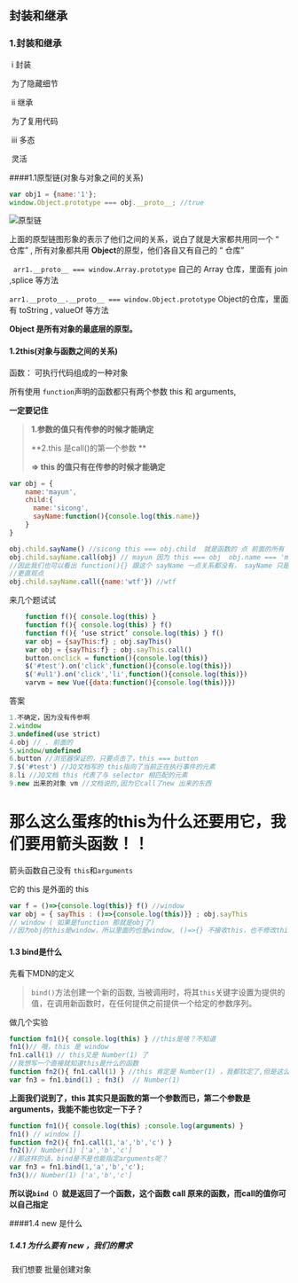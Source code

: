 ## 封装和继承

### 1.封装和继承

​	i 封装

​	为了隐藏细节

​	ii 继承

​	为了复用代码

​	iii 多态

​	灵活

####1.1原型链(对象与对象之间的关系)

```javascript 
var obj1 = {name:'1'};
window.Object.prototype === obj.__proto__; //true
```

![原型链](/home/storm/Documents/Mynote/原型链.png)

上面的原型链图形象的表示了他们之间的关系，说白了就是大家都共用同一个 “ 仓库” , 所有对象都共用 **Object**的原型，他们各自又有自己的 “ 仓库” 

` arr1.__proto__ === window.Array.prototype` 自己的 Array 仓库，里面有 join ,splice 等方法

`arr1.__proto__.__proto__ === window.Object.prototype`  Object的仓库，里面有 toString , valueOf 等方法

**Object 是所有对象的最底层的原型。**

#### 1.2this(对象与函数之间的关系)

函数： 可执行代码组成的一种对象

所有使用 `function`声明的函数都只有两个参数 this 和 arguments,

**一定要记住**

>**1.参数的值只有传参的时候才能确定**
>
>**2.this 是call()的第一个参数 **
>
>**=> this 的值只有在传参的时候才能确定**

```javascript
var obj = {
	name:'mayun',
    child:{
      name:'sicong',
      sayName:function(){console.log(this.name)}
    }
}

obj.child.sayName() //sicong this === obj.child  就是函数的 点 前面的所有
obj.child.sayName.call(obj) // mayun 因为 this === obj  obj.name === 'mayun'
//因此我们也可以看出 function(){} 跟这个 sayName 一点关系都没有， sayName 只是存了 function(){} 的地址而已
//更直观点
obj.child.sayName.call({name:'wtf'}) //wtf	

```



来几个题试试

```javascript
	function f(){ console.log(this) } 
	function f(){ console.log(this) } f()
	function f(){ ‘use strict’ console.log(this) } f()
	var obj = {sayThis:f} ; obj.sayThis()
	var obj = {sayThis:f} ; obj.sayThis.call()
	button.onclick = function(){console.log(this)}
	$('#test').on('click',function(){console.log(this)})
	$('#ul1').on('click','li',function(){console.log(this)})
	varvm = new Vue({data:function(){console.log(this)}})
```

答案

```javascript
1.不确定，因为没有传参啊	
2.window
3.undefined(use strict)
4.obj // . 前面的
5.window/undefined
6.button //浏览器保证的，只要点击了，this === button 
7.$('#test') //JQ文档写的 this指向了当前正在执行事件的元素
8.li //JQ文档 this 代表了与 selector 相匹配的元素
9.new 出来的对象 vm //文档说的,因为它call了new 出来的东西
```

# 那么这么蛋疼的this为什么还要用它，我们要用箭头函数！！

箭头函数自己没有 `this`和`arguments`

它的 this  是外面的 this 

```javascript
var f = ()=>{console.log(this)} f() //window 
var obj = { sayThis : ()=>{console.log(this)}} ; obj.sayThis 
// window ( 如果是function 那就是obj了) 
//因为obj的this是window，所以里面的也是window, ()=>{} 不接收this，也不修改this,外面是什么，它就是什么
```

#### 1.3 bind是什么

先看下MDN的定义

> `bind()`方法创建一个新的函数, 当被调用时，将其`this`关键字设置为提供的值，在调用新函数时，在任何提供之前提供一个给定的参数序列。

做几个实验

```javascript //
function fn1(){ console.log(this) } //this是啥？不知道
fn1()// 哦，this 是 window
fn1.call(1) // this又是 Number(1) 了
//我想写一个直接就知道this是什么的函数
function fn2(){ fn1.call(1) } //this 肯定是 Number(1) ，我都钦定了,但是这么写有点啰嗦，JS帮我整个方法
var fn3 = fn1.bind(1) ; fn3()  // Number(1)
```

**上面我们说到了，this 其实只是函数的第一个参数而已，第二个参数是arguments，我能不能也钦定一下子？**

```javascript
function fn1(){ console.log(this) ;console.log(arguments) } 
fn1() // window []
function fn2(){ fn1.call(1,'a','b','c') } 
fn2()// Number(1) ['a','b','c']
//那这样的话，bind是不是也能指定arguments呢？
var fn3 = fn1.bind(1,'a','b','c');
fn3()// Number(1) ['a','b','c']
```

**所以说`bind（）`就是返回了一个函数，这个函数 call 原来的函数，而call的值你可以自己指定**

####1.4 new 是什么

##### 1.4.1 为什么要有 new ，我们的需求

​	我们想要 批量创建对象

